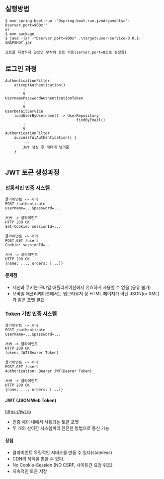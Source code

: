 ## 실행방법
```
$ mvn spring-boot:run -"Dspring-boot.run.jvmArguments='-Dserver.port=900x'"
or 
$ mvn package
$ java -jar -"Dserver.port=900x" .\target\user-service-0.0.1-SNAPSHOT.jar

포트를 지정하지 않으면 무작위 포트 사용(server.port=0으로 설정함)
```

## 로그인 과정
```
AuthenticationFilter
    attemptAuthentication()
        |
        V
UsernamePasswordAuthenticationToken
        |
        V
UserDetailService
    loadUserByUsername() -> UserRepository
                                findByEmail()
        |
        V
AuthenticationFilter
    successfulAuthentication() {
        ...
        Jwt 생성 후 헤더에 넣어줌   
    }
    
```

## JWT 토큰 생성과정
### 전통적인 인증 시스템
```
클라이언트 -> 서버
POST /authenticate
username=...&password=...

서버 -> 클라이언트
HTTP 200 OK
Set-Cookie: sessionId=...

클라이언트 -> 서버
POST,GET /users
Cookie: sessionId=...

서버 -> 클라이언트
HTTP 200 OK
{name: ..., orders: [...]}
```
#### 문제점
- 세션과 쿠키는 모바일 애플리케이션에서 유효하게 사용할 수 없음 (공유 불가)
- 모바일 애플리케이션에서는 웹브라우저 상 HTML 페이지가 아닌 JSON(or XML)과 같은 포멧 필요 

### Token 기반 인증 시스템
```
클라이언트 -> 서버
POST /authenticate
username=...&password=...

서버 -> 클라이언트
HTTP 200 OK
token: JWT(Bearer Token)

클라이언트 -> 서버
POST,GET /users
Authorization: Bearer JWT(Bearer Token)

서버 -> 클라이언트
HTTP 200 OK
{name: ..., orders: [...]}
```
#### JWT (JSON Web Token)
https://jwt.io
- 인증 헤더 내에서 사용되는 토큰 포맷
- 두 개의 상이한 시스템끼리 안전한 방법으로 통신 가능

#### 장점
- 클라이언트 독립적인 서비스를 만들 수 있다(stateless)
- CDN의 혜택을 받을 수 있다.
- No Cookie-Session (NO CSRF, 사이트간 요청 위조)
- 지속적인 토큰 저장